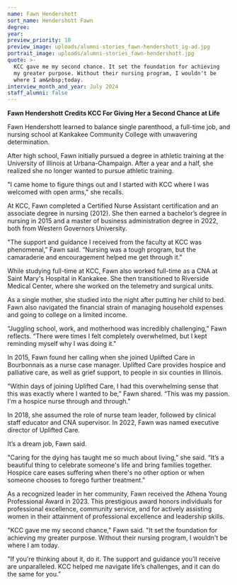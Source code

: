 ```yaml
---
name: Fawn Hendershott
sort_name: Hendershott Fawn
degree:
year:
preview_priority: 10
preview_image: uploads/alumni-stories_fawn-hendershott_ig-ad.jpg
portrait_image: uploads/alumni-stories_fawn-hendershott.jpg
quote: >-
  KCC gave me my second chance. It set the foundation for achieving
  my greater purpose. Without their nursing program, I wouldn't be
  where I am&nbsp;today.
interview_month_and_year: July 2024
staff_alumni: false
---
```

**Fawn Hendershott Credits KCC For Giving Her a Second Chance at Life**

Fawn Hendershott learned to balance single parenthood, a full-time job, and nursing school at Kankakee Community College with unwavering determination. 

After high school, Fawn initially pursued a degree in athletic training at the University of Illinois at Urbana-Champaign. After a year and a half, she realized she no longer wanted to pursue athletic training.

"I came home to figure things out and I started with KCC where I was welcomed with open arms," she recalls.

At KCC, Fawn completed a Certified Nurse Assistant certification and an associate degree in nursing (2012). She then earned a bachelor’s degree in nursing in 2015 and a master of business administration degree in 2022, both from Western Governors University.

"The support and guidance I received from the faculty at KCC was phenomenal,” Fawn said. “Nursing was a tough program, but the camaraderie and encouragement helped me get through it."

While studying full-time at KCC, Fawn also worked full-time as a CNA at Saint Mary's Hospital in Kankakee. She then transitioned to Riverside Medical Center, where she worked on the telemetry and surgical units.

As a single mother, she studied into the night after putting her child to bed. Fawn also navigated the financial strain of managing household expenses and going to college on a limited income. 

“Juggling school, work, and motherhood was incredibly challenging,” Fawn reflects. “There were times I felt completely overwhelmed, but I kept reminding myself why I was doing it."

In 2015, Fawn found her calling when she joined Uplifted Care in Bourbonnais as a nurse case manager. Uplifted Care provides hospice and palliative care, as well as grief support, to people in six counties in Illinois.

"Within days of joining Uplifted Care, I had this overwhelming sense that this was exactly where I wanted to be,” Fawn shared. “This was my passion. I'm a hospice nurse through and through."

In 2018, she assumed the role of nurse team leader, followed by clinical staff educator and CNA supervisor. In 2022, Fawn was named executive director of Uplifted Care.

It’s a dream job, Fawn said.

"Caring for the dying has taught me so much about living,” she said. “It’s a beautiful thing to celebrate someone's life and bring families together. Hospice care eases suffering when there's no other option or when someone chooses to forego further treatment.”

As a recognized leader in her community, Fawn received the Athena Young Professional Award in 2023. This prestigious award honors individuals for professional excellence, community service, and for actively assisting women in their attainment of professional excellence and leadership skills.

"KCC gave me my second chance," Fawn said. "It set the foundation for achieving my greater purpose. Without their nursing program, I wouldn't be where I am today.

"If you're thinking about it, do it. The support and guidance you’ll receive are unparalleled. KCC helped me navigate life’s challenges, and it can do the same for you.”
